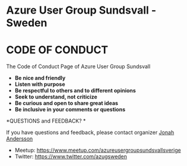 # Azure User Group Sundsvall - Sweden
# CODE OF CONDUCT

The Code of Conduct Page of Azure User Group Sundsvall

* **Be nice and friendly**
* **Listen with purpose**
* **Be respectful to others and to different opinions**
* **Seek to understand, not criticize**
* **Be curious and open to share great ideas**
* **Be inclusive in your comments or questions**

*QUESTIONS and FEEDBACK? *

If you have questions and feedback, 
please contact organizer [Jonah Andersson](https://www.twitter.com/cjkodare)

* Meetup: https://www.meetup.com/azureusergroupsundsvallsverige  
* Twitter: https://www.twitter.com/azugsweden
